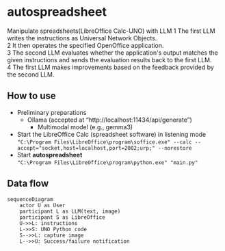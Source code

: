# autospreadsheet
Manipulate spreadsheets(LibreOffice Calc-UNO) with LLM
1 The first LLM writes the instructions as Universal Network Objects.   
2 It then operates the specified OpenOffice application.  
3 The second LLM evaluates whether the application's output matches the given instructions and sends the evaluation results back to the first LLM.  
4 The first LLM makes improvements based on the feedback provided by the second LLM.   

## How to use  
* Preliminary preparations
    * Ollama (accepted at “http://localhost:11434/api/generate”)
        * Multimodal model (e.g., gemma3)
* Start the LibreOffice Calc (spreadsheet software) in listening mode  
  `"C:\Program Files\LibreOffice\program\soffice.exe" --calc --accept="socket,host=localhost,port=2002;urp;" --norestore`
* Start **autospreadsheet**  
  `"C:\Program Files\LibreOffice\program\python.exe" "main.py"`

## Data flow
```mermaid
sequenceDiagram
    actor U as User
    participant L as LLM(text, image)
    participant S as LibreOffice
    U->>L: instructions
    L->>S: UNO Python code
    S-->>L: capture image
    L-->>U: Success/failure notification
```
